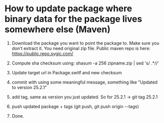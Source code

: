 # How to update package where binary data for the package lives somewhere else (Maven)

1. Download the package you want to point the package to. Make sure you don't extract it. You need original zip file. Public maven repo is here: https://public.repo.sygic.com/

2. Compute sha checksum using: shasum -a 256 zipname.zip | sed 's/ .*//' 

3. Update target url in Package.switf and new checksum

4. commit with using some meaningful message, something like "Updated to version 25.2.1"

5. add tag, same as version you just updated. So for 25.2.1 -> git tag 25.2.1

6. push updated package + tags (git push, git push origin --tags)

7. Done.



